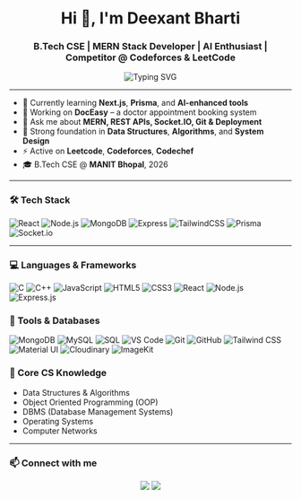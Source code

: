 <h1 align="center">Hi 👋, I'm Deexant Bharti</h1>
<h3 align="center">B.Tech CSE | MERN Stack Developer | AI Enthusiast | Competitor @ Codeforces & LeetCode</h3>

<p align="center">
  <img src="https://readme-typing-svg.demolab.com?font=Fira+Code&pause=1000&color=36BCF7&center=true&width=435&lines=Full+Stack+Developer;AI+Tool+Builder;Clean+UI+Lover;Lifelong+Learner" alt="Typing SVG" />
</p>

---

- 🌱 Currently learning **Next.js**, **Prisma**, and **AI-enhanced tools**
- 🚀 Working on **DocEasy** – a doctor appointment booking system
- 💬 Ask me about **MERN, REST APIs, Socket.IO, Git & Deployment**
- 🧠 Strong foundation in **Data Structures**, **Algorithms**, and **System Design**
- ⚡ Active on **Leetcode**, **Codeforces**, **Codechef**
- 🎓 B.Tech CSE @ **MANIT Bhopal**, 2026

---

### 🛠 Tech Stack

![React](https://img.shields.io/badge/-React-61DAFB?style=for-the-badge&logo=react)
![Node.js](https://img.shields.io/badge/-Node.js-339933?style=for-the-badge&logo=node.js)
![MongoDB](https://img.shields.io/badge/-MongoDB-47A248?style=for-the-badge&logo=mongodb)
![Express](https://img.shields.io/badge/-Express-000000?style=for-the-badge&logo=express)
![TailwindCSS](https://img.shields.io/badge/-Tailwind-06B6D4?style=for-the-badge&logo=tailwindcss)
![Prisma](https://img.shields.io/badge/-Prisma-2D3748?style=for-the-badge&logo=prisma)
![Socket.io](https://img.shields.io/badge/-Socket.io-010101?style=for-the-badge&logo=socketdotio)

---

### 💻 Languages & Frameworks
![C](https://img.shields.io/badge/C-00599C?style=flat&logo=c&logoColor=white)
![C++](https://img.shields.io/badge/C++-00599C?style=flat&logo=c%2B%2B&logoColor=white)
![JavaScript](https://img.shields.io/badge/JavaScript-F7DF1E?style=flat&logo=javascript&logoColor=black)
![HTML5](https://img.shields.io/badge/HTML5-E34F26?style=flat&logo=html5&logoColor=white)
![CSS3](https://img.shields.io/badge/CSS3-1572B6?style=flat&logo=css3&logoColor=white)
![React](https://img.shields.io/badge/React-20232A?style=flat&logo=react&logoColor=61DAFB)
![Node.js](https://img.shields.io/badge/Node.js-339933?style=flat&logo=node.js&logoColor=white)
![Express.js](https://img.shields.io/badge/Express.js-000000?style=flat&logo=express&logoColor=white)

### 🔧 Tools & Databases
![MongoDB](https://img.shields.io/badge/MongoDB-4EA94B?style=flat&logo=mongodb&logoColor=white)
![MySQL](https://img.shields.io/badge/MySQL-4479A1?style=flat&logo=mysql&logoColor=white)
![SQL](https://img.shields.io/badge/SQL-CC2927?style=flat&logo=sql&logoColor=white)
![VS Code](https://img.shields.io/badge/VS%20Code-007ACC?style=flat&logo=visual-studio-code&logoColor=white)
![Git](https://img.shields.io/badge/Git-F05032?style=flat&logo=git&logoColor=white)
![GitHub](https://img.shields.io/badge/GitHub-181717?style=flat&logo=github&logoColor=white)
![Tailwind CSS](https://img.shields.io/badge/Tailwind_CSS-38B2AC?style=flat&logo=tailwind-css&logoColor=white)
![Material UI](https://img.shields.io/badge/MUI-007FFF?style=flat&logo=mui&logoColor=white)
![Cloudinary](https://img.shields.io/badge/Cloudinary-3448C5?style=flat&logo=cloudinary&logoColor=white)
![ImageKit](https://img.shields.io/badge/ImageKit.io-00A5E5?style=flat&logo=data:image/svg+xml;base64,PHN2ZyB...&logoColor=white) <!-- Approximate, no official badge -->

### 🧠 Core CS Knowledge
- Data Structures & Algorithms  
- Object Oriented Programming (OOP)  
- DBMS (Database Management Systems)  
- Operating Systems  
- Computer Networks  

---

### 📫 Connect with me

<p align="center">
  <a href="[https://www.linkedin.com/in/deexantbharti/](https://www.linkedin.com/in/deexant-bharti-35235527b/)" target="_blank"><img src="https://img.shields.io/badge/-LinkedIn-blue?style=for-the-badge&logo=linkedin" /></a>
  <a href="https://github.com/DeexantBharti"><img src="https://img.shields.io/badge/-GitHub-black?style=for-the-badge&logo=github" /></a>
</p>
